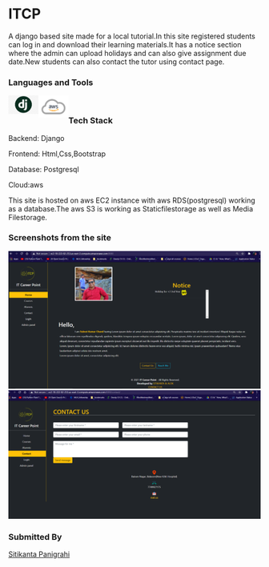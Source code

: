 # ITCP
 A django based site made for a local tutorial.In this site registered students can log in and download their learning materials.It has a notice section where the admin can upload holidays and can also give assignment due date.New students can also contact the tutor using contact page.
 

### Languages and Tools
<img align="left" alt="Django" width="60px" src="django.png" />
<!-- <img align="left" alt="pip" width="26px" height="34px" src="pip.png" /> -->
<img align="left" alt="AWS" width="60px" src="aws.png" />
<br>

### Tech Stack
Backend: Django

Frontend: Html,Css,Bootstrap

Database: Postgresql

Cloud:aws

This site is hosted on aws EC2 instance with aws RDS(postgresql) working as a database.The aws S3 is working as Staticfilestorage as well as Media Filestorage.

### Screenshots from the site


<p align="center">
  <img src="home.png" width="550" title="hover text"><br>
  <img src="contact.png" width="550" alt="accessibility text">
</p>


### Submitted By
[Sitikanta Panigrahi](https://github.com/sitispeaks) 
